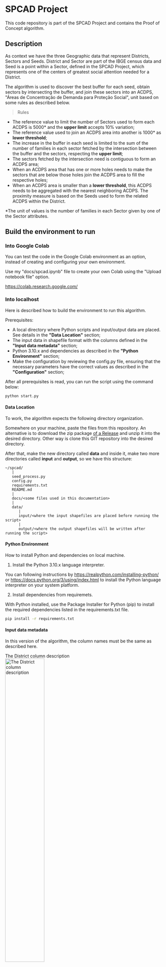 # SPCAD Project

This code repository is part of the SPCAD Project and contains the Proof of Concept algorithm.

## Description

As context we have the three Geographic data that represent Districts, Sectors and Seeds. District and Sector are part of the IBGE census data and Seed is a point within a Sector, defined in the SPCAD Project, which represents one of the centers of greatest social attention needed for a District.

The algorithm is used to discover the best buffer for each seed, obtain sectors by intersecting the buffer, and join these sectors into an ACDPS, "Áreas de Concentração de Demanda para Proteção Social", unit based on some rules as described below.

 > Rules

 - The reference value to limit the number of Sectors used to form each ACDPS is 5000* and the **upper limit** accepts 10% variation;
 - The reference value used to join an ACDPS area into another is 1000* as **lower threshold**;
 - The increase in the buffer in each seed is limited to the sum of the number of families in each sector fetched by the intersection between the buffer and the sectors, respecting the **upper limit**; 
 - The sectors fetched by the intersection need is contiguous to form an ACDPS area;
 - When an ACDPS area that has one or more holes needs to make the sectors that are below those holes join the ACDPS area to fill the respective holes;
 - When an ACDPS area is smaller than a **lower threshold**, this ACDPS needs to be aggregated with the nearest neighboring ACDPS. The proximity measure is based on the Seeds used to form the related ACDPS within the District.

*The unit of values is the number of families in each Sector given by one of the Sector attributes.

## Build the environment to run

### Into Google Colab

You can test the code in the Google Colab environment as an option, instead of creating and configuring your own environment.

Use my "docs/spcad.ipynb" file to create your own Colab using the "Upload notebook file" option.

https://colab.research.google.com/


### Into localhost

Here is described how to build the environment to run this algorithm.

Prerequisites:
   - A local directory where Python scripts and input/output data are placed. See details in the **"Data Location"** section;
   - The input data in shapefile format with the columns defined in the **"Input data metadata"** section;
   - Python 3.10.x and dependencies as described in the **"Python Environment"** section;
   - Make the configuration by reviewing the config.py file, ensuring that the necessary parameters have the correct values as described in the **"Configuration"** section;

After all prerequisites is read, you can run the script using the command below:
```sh
python start.py
```

#### Data Location

To work, the algorithm expects the following directory organization.

Somewhere on your machine, paste the files from this repository. An alternative is to download the zip package [of a Release](https://github.com/andre-carvalho/spcad/releases) and unzip it into the desired directory. Other way is clone this GIT repository into the desired directory.

After that, make the new directory called **data** and inside it, make two more directories called **input** and **output**, so we have this structure:

```
~/spcad/
   |
   seed_process.py
   config.py
   requirements.txt
   README.md
   |
   docs/<some files used in this documentation>
   |
   data/
      |
      input/<where the input shapefiles are placed before running the script>
      |
      output/<where the output shapefiles will be written after running the script>
```

#### Python Environment

How to install Python and dependencies on local machine.

 1. Install the Python 3.10.x language interpreter.

You can following instructions by https://realpython.com/installing-python/ 
or https://docs.python.org/3/using/index.html to install the Python language interpreter on your system platform.

 2. Install dependencies from requiremets.

With Python installed, use the Package Installer for Python (pip) to install the required dependencies listed in the requirements.txt file.

```sh
pip install -r requirements.txt
```

#### Input data metadata

In this version of the algorithm, the column names must be the same as described here.

<p>
The District column description<br/>
<img alt="The District column description" src="docs/district-metadata.png" width="50%" height="50%"/>
</p>

<p>
The Sector column description<br/>
<img alt="The Sector column description" src="docs/sector-metadata.png" width="50%" height="50%"/>
</p>

<p>
The Seed column description<br/>
<img alt="The Seed column description" src="docs/seed-metadata.png" width="50%" height="50%"/>
</p>


#### Output data

The main output data is an ACDPS file with geometry and attributes. The name of this file and the other outputs are defined and can be changed in config.py as follows:

```python
    # used as name of output shapefiles when writing processed data.
    output_file_acdps="acdps"
    output_file_sectors="sectors_by_seed"
    output_file_seeds="buffer_around_seeds"
    output_file_orphans="orphan_sectors"
```

 - "output_file_acdps", contain the polygons of the area of each ACDPS found by the algorithm after the buffer search in the seeds and aggregation. Use sector dissolves.

   * acdp_id: numerical sequence to identify each unit;
   * seed_id: identifier of the seed used in the search;
   * seed_ids: A list of identifiers for the seed used in the search. Normally it has one seed_id but when we have any ACDPS with num_dom <= lower_limit and it joins a nearest neighbor, we have more than one seed_id in this list;
   * n_sectors: number of sectors found and used in acdps aggregation;
   * cd_sectors: list of sector codes used in acdps aggregation;
   * cd_dist: original district code;
   * area_m2: area in square meters of the acdps;
   * num_dom: total sum of households from the aggregated sectors;

 - "output_file_sectors", contain the sectors selected by each buffer in the acdps search process.

   * sec_id: sector identifier of the loaded input data in memory;
   * cd_dist: original district code;
   * cd_setor: original sector code;
   * num_cad: original number of registered people in the sector;
   * num_dom: original number of households in the sector;
   * seed_id: seed identifier of the loaded input data in memory;
   * acdp_id: numeric sequence to identify each acdps. It is associated with "output_file_acdps";

 - "output_file_seeds", contain the circles that correspond to the final buffer applied to the seeds in the acdps search process.

   * seed_id: identifier of the seed used to form the circle;
   * buffer_val: final value of the buffer applied to the seed;
   * num_dom: total sum of households from the sectors selected by the buffer;

 - "output_file_orphans", contain the sectors that were orphaned after the acdps search process.

   * sec_id: sector identifier of the loaded input data in memory;
   * cd_dist: original district code;
   * cd_setor: original sector code;
   * num_cad: original number of registered people in the sector;
   * num_dom: original number of households in the sector;

#### Configuration

The configuration must be reviewed before run the script and is performed by editing the config.py file.

So, open the config.py file using any text editor and adjust the parameter values as needed.
To help, each parameter has a description on the line above.


The config.py content:
```python
class Config:

    # used as name of input shapefiles when loading data into memory.
    input_file_seeds="Sementes_pts.shp"
    input_file_sectors="SetoresCensitarios.shp"
    input_file_districts="Distritos.shp"
    
    # the default limit used to join minor ACDPs to nearest neighbor.
    lower_limit=1000
    # the number of units used to increase the buffer around the seeds to make an ACDP. Based on input data projection.
    buffer_step=5
    # the value to apply over the limit_to_stop to accept agregation of sectors.
    percent_range=10
    # the reference value to finalize the sectoral aggregation of a seed influence area
    limit_to_stop=5000
    # the type of output file used to store the results. Only supports OGR types for the version used in the environment.
    # See the README instructions to choose a valid value.
    output_type="gpkg"

    # used as name of output shapefiles when writing processed data.
    output_file_acdps="acdps"
    output_file_sectors="sectors_by_seed"
    output_file_seeds="buffer_around_seeds"
    output_file_orphans="orphan_sectors"
```


**Type of Output file**

To change the type of output file you can choose one of the drivers supported by the used libraries installed in your environment. To obtain the list of supported drivers, use the commands below, and choose an option that is reported as 'rw' or 'raw'.

```sh
(venv) user@hostname:~/Projects/spcad$ python
Python 3.10.12 (main, Nov 20 2023, 15:14:05) [GCC 11.4.0] on linux
Type "help", "copyright", "credits" or "license" for more information.
>>> import fiona
>>> fiona.supported_drivers
{'DXF': 'rw', 'CSV': 'raw', 'OpenFileGDB': 'raw', 'ESRIJSON': 'r', 'ESRI Shapefile': 'raw', 'FlatGeobuf': 'raw', 'GeoJSON': 'raw', 'GeoJSONSeq': 'raw', 'GPKG': 'raw', 'GML': 'rw', 'OGR_GMT': 'rw', 'GPX': 'rw', 'MapInfo File': 'raw', 'DGN': 'raw', 'S57': 'r', 'SQLite': 'raw', 'TopoJSON': 'r'}
```

In this version of the algorithm, the tested options are: 'ESRI Shapefile' and 'GPKG'

Since shapefile is more limited than GeoPackage, the default for writing output data is GeoPackage.
*For the column with a list of sector codes in the ACDPS output, the maximum length is 255 and the data is truncated.

You can change to shapefile on config.py before run.

## Developer

My choice of IDE is [VSCode](https://code.visualstudio.com/).

This repository is developed on [Linux Ubuntu](https://ubuntu.com/) 22.04 LTS and Python 3.10.x. It is recommended that you use a virtual environment to prepare your development environment.

Step by step:

- First all you should clone repository
- Them enter into the created directory
- Create the virtual environment for Python

```sh
sudo apt-get install python3-venv
python3 -m venv env
```

- Active the virtual environment

```sh
source env/bin/activate
```

- Install the packages using pip and the requirements.txt for modules that you need for your service.

```sh
pip install -r requirements.txt
```

## Useful links

https://python.org/ and https://realpython.com/installing-python/

https://pip.pypa.io/

https://geopandas.org/

https://code.visualstudio.com/

https://ubuntu.com/

## Feedback to author

If you have any feedback or questions, please reach me at: afacarvalho@yahoo.com.br